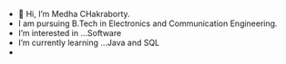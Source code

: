 - 👋 Hi, I’m Medha CHakraborty.
- I am pursuing B.Tech in Electronics and Communication Engineering.
- I’m interested in ...Software 
- I’m currently learning ...Java and SQL
- 

<!---
medha209/medha209 is a ✨ special ✨ repository because its `README.md` (this file) appears on your GitHub profile.
You can click the Preview link to take a look at your changes.
--->
